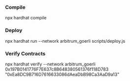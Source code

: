 ### Compile
npx hardhat compile

### Deploy
npx hardhat run --network arbitrum_goerli scripts/deploy.js

### Verify Contracts
npx hardhat verify --network arbitrum_goerli 0x197B0141776F7E637c8B648380561376f118D783 "0xEa8DC9B716D7616633086dAeaDbB98Ca3AaD9a13"